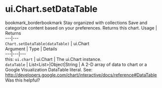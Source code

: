  
#  ui.Chart.setDataTable
bookmark_borderbookmark Stay organized with collections  Save and categorize content based on your preferences.
Returns this chart.
Usage | Returns  
---|---  
`Chart.setDataTable(dataTable)` | ui.Chart  
Argument | Type | Details  
---|---|---  
this: `ui.chart` | ui.Chart | The ui.Chart instance.  
`dataTable` | List<List<Object>>|Object|String | A 2-D array of data to chart or a Google Visualization DataTable literal. See: http://developers.google.com/chart/interactive/docs/reference#DataTable  
Was this helpful?
